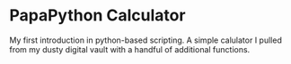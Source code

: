 # PapaPython Calculator
My first introduction in python-based scripting.
A simple calulator I pulled from my dusty digital vault with a handful of additional functions.
